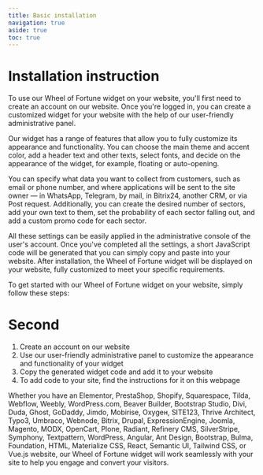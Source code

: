 ```yaml
---
title: Basic installation
navigation: true
aside: true
toc: true
---
```


# Installation instruction

To use our Wheel of Fortune widget on your website, you'll first need to create an account on our website. Once you're logged in, you can create a customized widget for your website with the help of our user-friendly administrative panel.

Our widget has a range of features that allow you to fully customize its appearance and functionality. You can choose the main theme and accent color, add a header text and other texts, select fonts, and decide on the appearance of the widget, for example, floating or auto-opening.

You can specify what data you want to collect from customers, such as email or phone number, and where applications will be sent to the site owner — in WhatsApp, Telegram, by mail, in Bitrix24, another CRM, or via Post request. Additionally, you can create the desired number of sectors, add your own text to them, set the probability of each sector falling out, and add a custom promo code for each sector.

All these settings can be easily applied in the administrative console of the user's account. Once you've completed all the settings, a short JavaScript code will be generated that you can simply copy and paste into your website. After installation, the Wheel of Fortune widget will be displayed on your website, fully customized to meet your specific requirements.

To get started with our Wheel of Fortune widget on your website, simply follow these steps:

# Second

1. Create an account on our website
2. Use our user-friendly administrative panel to customize the appearance and functionality of your widget
3. Copy the generated widget code and add it to your website
4. To add code to your site, find the instructions for it on this webpage

Whether you have an Elementor, PrestaShop, Shopify, Squarespace, Tilda, Webflow, Weebly, WordPress.com, Beaver Builder, Bootstrap Studio, Divi, Duda, Ghost, GoDaddy, Jimdo, Mobirise, Oxygен, SITE123, Thrive Architect, Typo3, Umbraco, Webnode, Bitrix, Drupal, ExpressionEngine, Joomla, Magento, MODX, OpenCart, Plone, Radiant, Refinery CMS, SilverStripe, Symphony, Textpattern, WordPress, Angular, Ant Design, Bootstrap, Bulma, Foundation, HTML, Materialize CSS, React, Semantic UI, Tailwind CSS, or Vue.js website, our Wheel of Fortune widget will work seamlessly with your site to help you engage and convert your visitors.
